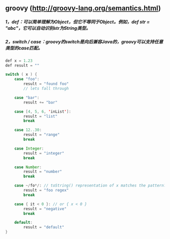 ## groovy (http://groovy-lang.org/semantics.html)
##### 1，def：可以简单理解为Object，但它不等同于Object。例如，def str = "abc"，它可以自动识别str为String类型。
##### 2，switch / case：groovy的switch是向后兼容Java的，groovy可以支持任意类型的case匹配。
~~~java
def x = 1.23
def result = ""

switch ( x ) {
    case "foo":
        result = "found foo"
        // lets fall through

    case "bar":
        result += "bar"

    case [4, 5, 6, 'inList']:
        result = "list"
        break

    case 12..30:
        result = "range"
        break

    case Integer:
        result = "integer"
        break

    case Number:
        result = "number"
        break

    case ~/fo*/: // toString() representation of x matches the pattern?
        result = "foo regex"
        break

    case { it < 0 }: // or { x < 0 }
        result = "negative"
        break

    default:
        result = "default"
}
~~~

